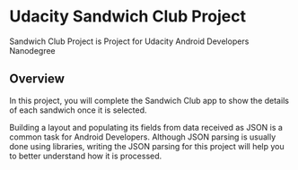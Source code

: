 # Udacity Sandwich Club Project
Sandwich Club Project is Project for Udacity Android Developers Nanodegree

## Overview

In this project, you will complete the Sandwich Club app to show the details of each sandwich once it is selected.

Building a layout and populating its fields from data received as JSON is a common task for Android Developers. Although JSON parsing is usually done using libraries, writing the JSON parsing for this project will help you to better understand how it is processed.


